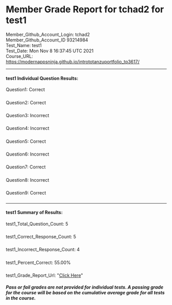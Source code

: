 # Member Grade Report for tchad2 for test1  
   
Member_Github_Account_Login: tchad2  
Member_Github_Account_ID 93214984  
Test_Name: test1  
Test_Date: Mon Nov  8 16:37:45 UTC 2021  
Course_URL: https://modernappsninja.github.io/intrototanzuportfolio_tp3617/  
   
---  
#### test1 Individual Question Results:  
Question1: Correct  
#####  
Question2: Correct  
#####  
Question3: Incorrect  
#####  
Question4: Incorrect  
#####  
Question5: Correct  
#####  
Question6: Incorrect  
#####  
Question7: Correct  
#####  
Question8: Incorrect  
#####  
Question9: Correct  
#####  
---  
#### test1 Summary of Results:  
test1_Total_Question_Count: 5  
#####  
test1_Correct_Response_Count: 5  
#####  
test1_Incorrect_Response_Count: 4  
#####  
test1_Percent_Correct: 55.00%  
#####  
test1_Grade_Report_Url: "[Click Here](https://github.com/modernappsninjas/tchad2/blob/main/static/userdata/courses/intrototanzuportfolio_tp3617/grade_report.pr43.test1.md)"
##### Pass or fail grades are not provided for individual tests. A passing grade for the course will be based on the cumulative average grade for all tests in the course.  
